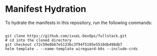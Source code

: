
# Manifest Hydration

To hydrate the manifests in this repository, run the following commands:

```shell

git clone https://github.com/ixxeL-DevOps/fullstack.git
# cd into the cloned directory
git checkout c72c59e8b67e5133bc3f94f5195e5510db498db7
helm template . --name-template wireguard-k0s --include-crds
```